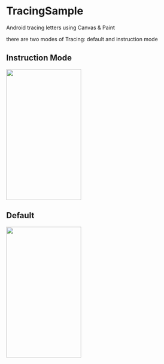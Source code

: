 # TracingSample
Android tracing letters using Canvas & Paint

there are two modes of Tracing: default and instruction mode

## Instruction Mode
<img src='https://github.com/McoyJiang/TracingSample/tree/master/images/ins2.gif' width='200' height='350'>

## Default
<img src='https://github.com/McoyJiang/TracingSample/tree/master/images/unins.gif' width='200' height='350'>
